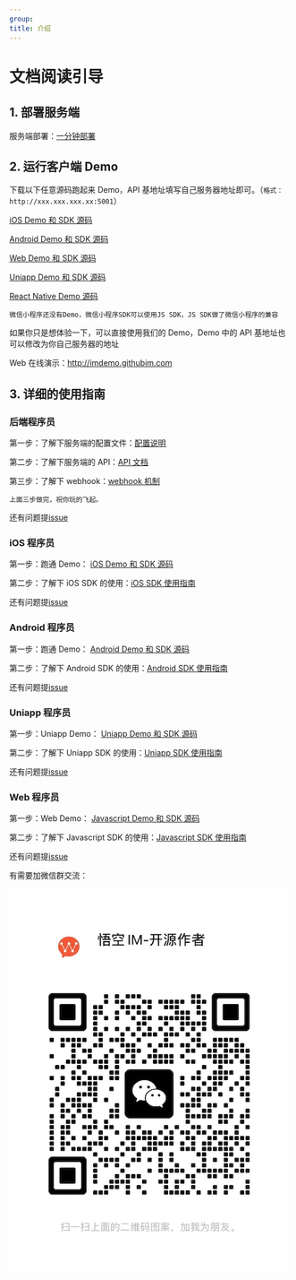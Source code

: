 ```yaml
---
group:
title: 介绍
---
```


# 文档阅读引导

## 1. 部署服务端

服务端部署：[一分钟部署](/guide/quickstart)

## 2. 运行客户端 Demo

下载以下任意源码跑起来 Demo，API 基地址填写自己服务器地址即可。（`格式：http://xxx.xxx.xxx.xx:5001`）

[iOS Demo 和 SDK 源码](https://github.com/WuKongIM/WuKongIMiOSSDK)

[Android Demo 和 SDK 源码](https://github.com/WuKongIM/WuKongIMAndroidSDK)

[Web Demo 和 SDK 源码](https://github.com/WuKongIM/WuKongIMJSSDK)

[Uniapp Demo 和 SDK 源码](https://github.com/WuKongIM/WuKongIMUniappSDK)

[React Native Demo 源码](https://github.com/wengqianshan/WuKongIMReactNative)

`微信小程序还没有Demo，微信小程序SDK可以使用JS SDK，JS SDK做了微信小程序的兼容`

<!-- [Flutter Demo 和 SDK 源码(待完善)](https://github.com/WuKongIM/WuKongIMFlutterSDK) -->

如果你只是想体验一下，可以直接使用我们的 Demo，Demo 中的 API 基地址也可以修改为你自己服务器的地址

Web 在线演示：http://imdemo.githubim.com

## 3. 详细的使用指南

### 后端程序员

第一步：了解下服务端的配置文件：[配置说明](/guide/fullconfig)

第二步：了解下服务端的 API：[API 文档](/api)

第三步：了解下 webhook：[webhook 机制](/api/webhook)

`上面三步做完，祝你玩的飞起。`

还有问题提[issue](https://github.com/WuKongIM/WuKongIM/issues)

### iOS 程序员

第一步：跑通 Demo： [iOS Demo 和 SDK 源码](https://github.com/WuKongIM/WuKongIMiOSSDK)

第二步：了解下 iOS SDK 的使用：[iOS SDK 使用指南](/sdk/i-os)

还有问题提[issue](https://github.com/WuKongIM/WuKongIMiOSSDK/issues)

### Android 程序员

第一步：跑通 Demo： [Android Demo 和 SDK 源码](https://github.com/WuKongIM/WuKongIMAndroidSDK)

第二步：了解下 Android SDK 的使用：[Android SDK 使用指南](/sdk/android)

还有问题提[issue](https://github.com/WuKongIM/WuKongIMAndroidSDK/issues)

### Uniapp 程序员

第一步：Uniapp Demo： [Uniapp Demo 和 SDK 源码](https://github.com/WuKongIM/WuKongIMUniappSDK)

第二步：了解下 Uniapp SDK 的使用：[Uniapp SDK 使用指南](/sdk/uniapp)

还有问题提[issue](https://github.com/WuKongIM/WuKongIMUniappSDK/issues)

### Web 程序员

第一步：Web Demo： [Javascript Demo 和 SDK 源码](https://github.com/WuKongIM/WuKongIMJSSDK)

第二步：了解下 Javascript SDK 的使用：[Javascript SDK 使用指南](/sdk/javascript)

还有问题提[issue](https://github.com/WuKongIM/WuKongIMJSSDK/issues)

有需要加微信群交流：

![悟空开源社区](./wukongwechat.png)
